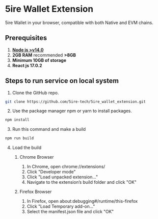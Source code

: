 # 5ire Wallet Extension

5ire Wallet in your browser, compatible with both Native and EVM chains.

## Prerequisites
1. [**Node js  >v14.0**](https://nodejs.org/en/download/)
2. **2GB RAM** recommended **>8GB**
3. **Minimum 10GB of storage**
4. **React js 17.0.2**

## Steps to run service on local system
1. Clone the GitHub repo.
```bash
git clone https://github.com/5ire-tech/5ire_wallet_extension.git
```
2. Use the package manager npm or yarn to install packages.

```bash
npm install
```
3. Run this command and make a build
```bash
npm run build
```
4. Load the build 
   1. Chrome Browser
       1. In Chrome, open chrome://extensions/
       2. Click "Developer mode"
       3. Click "Load unpacked extension…"
       4. Navigate to the extension’s build folder and click "OK"

   2. Firefox Browser
       1. In Firefox, open about:debugging#/runtime/this-firefox
       2. Click "Load Temporary add-on…"
       3. Select the manifest.json file and click "OK"